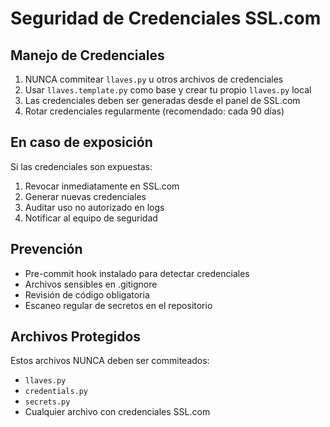 # Seguridad de Credenciales SSL.com

## Manejo de Credenciales

1. NUNCA commitear `llaves.py` u otros archivos de credenciales
2. Usar `llaves.template.py` como base y crear tu propio `llaves.py` local
3. Las credenciales deben ser generadas desde el panel de SSL.com
4. Rotar credenciales regularmente (recomendado: cada 90 días)

## En caso de exposición

Si las credenciales son expuestas:

1. Revocar inmediatamente en SSL.com
2. Generar nuevas credenciales
3. Auditar uso no autorizado en logs
4. Notificar al equipo de seguridad

## Prevención

- Pre-commit hook instalado para detectar credenciales
- Archivos sensibles en .gitignore
- Revisión de código obligatoria
- Escaneo regular de secretos en el repositorio

## Archivos Protegidos

Estos archivos NUNCA deben ser commiteados:
- `llaves.py`
- `credentials.py`
- `secrets.py`
- Cualquier archivo con credenciales SSL.com
